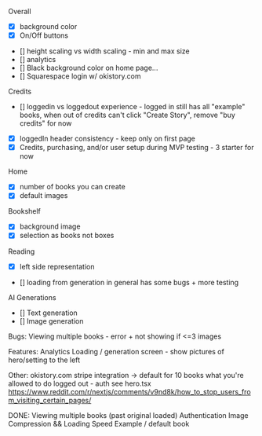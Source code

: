 
Overall
- [x] background color
- [x] On/Off buttons
- [] height scaling vs width scaling - min and max size
- [] analytics
- [] Black background color on home page...
- [] Squarespace login w/ okistory.com

Credits
- [] loggedin vs loggedout experience - logged in still has all "example" books, when out of credits can't click "Create Story", remove "buy credits" for now
- [x] loggedIn header consistency - keep only on first page
- [x] Credits, purchasing, and/or user setup during MVP testing - 3 starter for now

Home
- [x] number of books you can create
- [x] default images

Bookshelf
- [x] background image
- [x] selection as books not boxes

Reading
- [x] left side representation
- [] loading from generation in general has some bugs + more testing

AI Generations
 - [] Text generation
 - [] Image generation




Bugs:
Viewing multiple books - error + not showing if <=3
images

Features:
Analytics
Loading / generation screen - show pictures of hero/setting to the left

Other:
okistory.com
stripe integration -> default for 10 books
what you're allowed to do logged out - auth see hero.tsx
https://www.reddit.com/r/nextjs/comments/v9nd8k/how_to_stop_users_from_visiting_certain_pages/

DONE:
Viewing multiple books (past original loaded)
Authentication
Image Compression && Loading Speed
Example / default book
